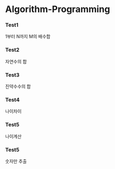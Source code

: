 # Algorithm-Programming

### Test1 
1부터 N까지 M의 배수합

### Test2
자연수의 합

### Test3
진약수수의 합

### Test4
나이차이

### Test5
나이계산

### Test5
숫자만 추출

